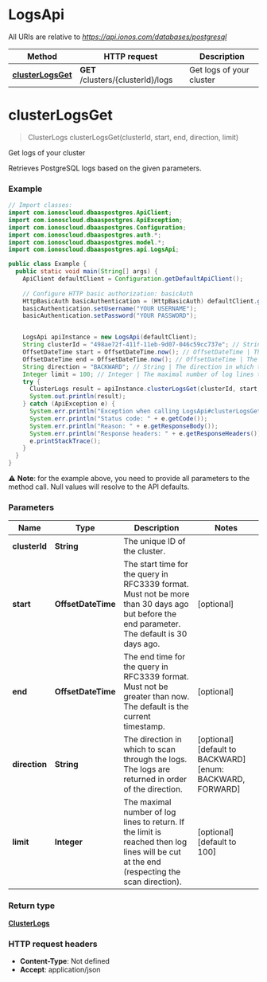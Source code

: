 # LogsApi

All URIs are relative to *https://api.ionos.com/databases/postgresql*

| Method | HTTP request | Description |
| ------------- | ------------- | ------------- |
| [**clusterLogsGet**](LogsApi.md#clusterlogsget) | **GET** /clusters/{clusterId}/logs | Get logs of your cluster |


<a name="clusterLogsGet"></a>
# **clusterLogsGet**
> ClusterLogs clusterLogsGet(clusterId, start, end, direction, limit)

Get logs of your cluster

Retrieves PostgreSQL logs based on the given parameters.

### Example
```java
// Import classes:
import com.ionoscloud.dbaaspostgres.ApiClient;
import com.ionoscloud.dbaaspostgres.ApiException;
import com.ionoscloud.dbaaspostgres.Configuration;
import com.ionoscloud.dbaaspostgres.auth.*;
import com.ionoscloud.dbaaspostgres.model.*;
import com.ionoscloud.dbaaspostgres.api.LogsApi;

public class Example {
  public static void main(String[] args) {
    ApiClient defaultClient = Configuration.getDefaultApiClient();
    
    // Configure HTTP basic authorization: basicAuth
    HttpBasicAuth basicAuthentication = (HttpBasicAuth) defaultClient.getAuthentication("basicAuth");
    basicAuthentication.setUsername("YOUR USERNAME");
    basicAuthentication.setPassword("YOUR PASSWORD");


    LogsApi apiInstance = new LogsApi(defaultClient);
    String clusterId = "498ae72f-411f-11eb-9d07-046c59cc737e"; // String | The unique ID of the cluster.
    OffsetDateTime start = OffsetDateTime.now(); // OffsetDateTime | The start time for the query in RFC3339 format. Must not be more than 30 days ago but before the end parameter. The default is 30 days ago.
    OffsetDateTime end = OffsetDateTime.now(); // OffsetDateTime | The end time for the query in RFC3339 format. Must not be greater than now. The default is the current timestamp.
    String direction = "BACKWARD"; // String | The direction in which to scan through the logs. The logs are returned in order of the direction.
    Integer limit = 100; // Integer | The maximal number of log lines to return.  If the limit is reached then log lines will be cut at the end (respecting the scan direction).
    try {
      ClusterLogs result = apiInstance.clusterLogsGet(clusterId, start, end, direction, limit);
      System.out.println(result);
    } catch (ApiException e) {
      System.err.println("Exception when calling LogsApi#clusterLogsGet");
      System.err.println("Status code: " + e.getCode());
      System.err.println("Reason: " + e.getResponseBody());
      System.err.println("Response headers: " + e.getResponseHeaders());
      e.printStackTrace();
    }
  }
}
```
⚠️ **Note**: for the example above, you need to provide all parameters to the method call. Null values will resolve to the API defaults.

### Parameters

| Name | Type | Description  | Notes |
| ------------- | ------------- | ------------- | ------------- |
| **clusterId** | **String**| The unique ID of the cluster. |
| **start** | **OffsetDateTime**| The start time for the query in RFC3339 format. Must not be more than 30 days ago but before the end parameter. The default is 30 days ago. | [optional]
| **end** | **OffsetDateTime**| The end time for the query in RFC3339 format. Must not be greater than now. The default is the current timestamp. | [optional]
| **direction** | **String**| The direction in which to scan through the logs. The logs are returned in order of the direction. | [optional] [default to BACKWARD] [enum: BACKWARD, FORWARD]
| **limit** | **Integer**| The maximal number of log lines to return.  If the limit is reached then log lines will be cut at the end (respecting the scan direction). | [optional] [default to 100]

### Return type

[**ClusterLogs**](../models/ClusterLogs.md)

### HTTP request headers

 - **Content-Type**: Not defined
 - **Accept**: application/json

